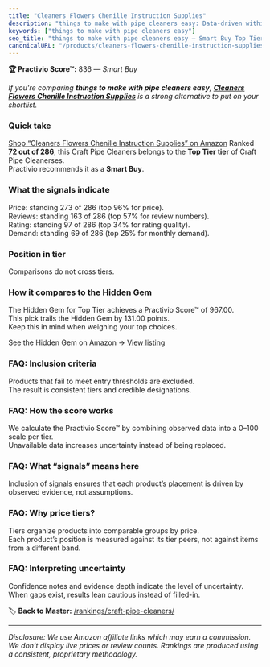 ```yaml
---
title: "Cleaners Flowers Chenille Instruction Supplies"
description: "things to make with pipe cleaners easy: Data-driven within Top Tier ranking using the Practivio Score™. Positioned by quality, value, demand, findability, mome…"
keywords: ["things to make with pipe cleaners easy"]
seo_title: "things to make with pipe cleaners easy — Smart Buy Top Tier (2025)"
canonicalURL: "/products/cleaners-flowers-chenille-instruction-supplies-B0F9WH3YKF/"
---
```


**🏆 Practivio Score™:** 836 — _Smart Buy_


*If you're comparing **things to make with pipe cleaners easy**, **[Cleaners Flowers Chenille Instruction Supplies](https://www.amazon.com/dp/B0F9WH3YKF?tag=practivio-20)** is a strong alternative to put on your shortlist.*
### Quick take
[Shop “Cleaners Flowers Chenille Instruction Supplies” on Amazon](https://www.amazon.com/dp/B0F9WH3YKF?tag=practivio-20)
Ranked **72 out of 286**, this Craft Pipe Cleaners belongs to the **Top Tier tier** of Craft Pipe Cleanerses.  
Practivio recommends it as a **Smart Buy**.

### What the signals indicate
Price: standing 273 of 286 (top 96% for price).  
Reviews: standing 163 of 286 (top 57% for review numbers).  
Rating: standing 97 of 286 (top 34% for rating quality).  
Demand: standing 69 of 286 (top 25% for monthly demand).

### Position in tier
Comparisons do not cross tiers.

### How it compares to the Hidden Gem
The Hidden Gem for Top Tier achieves a Practivio Score™ of 967.00.  
This pick trails the Hidden Gem by 131.00 points.  
Keep this in mind when weighing your top choices.  

See the Hidden Gem on Amazon → [View listing](https://www.amazon.com/dp/B07ZG6JY5J?tag=practivio-20)

### FAQ: Inclusion criteria
Products that fail to meet entry thresholds are excluded.  
The result is consistent tiers and credible designations.

### FAQ: How the score works
We calculate the Practivio Score™ by combining observed data into a 0–100 scale per tier.  
Unavailable data increases uncertainty instead of being replaced.

### FAQ: What “signals” means here
Inclusion of signals ensures that each product’s placement is driven by observed evidence, not assumptions.

### FAQ: Why price tiers?
Tiers organize products into comparable groups by price.  
Each product’s position is measured against its tier peers, not against items from a different band.

### FAQ: Interpreting uncertainty
Confidence notes and evidence depth indicate the level of uncertainty.  
When gaps exist, results lean cautious instead of filled-in.


🏷️ **Back to Master:** [/rankings/craft-pipe-cleaners/](/rankings/craft-pipe-cleaners/)

---
_Disclosure: We use Amazon affiliate links which may earn a commission. We don’t display live prices or review counts. Rankings are produced using a consistent, proprietary methodology._
